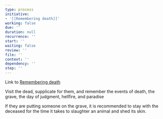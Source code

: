 ```yaml
---
type: process
initiative:
- '[[Remembering death]]'
working: false
due: ''
duration: null
recurrence: ''
start: ''
waiting: false
review: ''
file: ''
context: ''
dependency: ''
step: ''
---
```


Link to [Remembering death](Initiatives/good%20traits/Remembering%20death.md)

Visit the dead, supplicate for them, and remember the events of death, the grave, the day of judgment, ​hellfire, and paradise

If they are putting someone on the grave, it is recommended to stay with the deceased for the time it takes to slaughter an animal and shed its skin.

